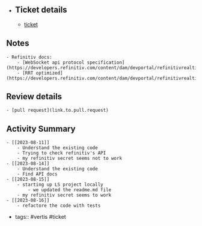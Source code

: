 - ## Ticket details
	- [ticket](https://gitlab.vertis.com:8443/vertis/ls2/-/issues/14)
## Notes
	- Refinitiv docs:
		- [WebSocket api protocol specification](https://developers.refinitiv.com/content/dam/devportal/refinitivrealtimeapi_pdfs/websocket_api_protocol_specification.pdf)
		- [RRT optimized](https://developers.refinitiv.com/content/dam/devportal/refinitivrealtimeapi_pdfs/rrt_optimized.pdf)
## Review details
	- [pull request](link.to.pull.request)
## Activity Summary
	- [[2023-08-11]]
		- Understand the existing code
		- Trying to check refinitiv's API
		- my refinitiv secret seems not to work
	- [[2023-08-14]]
		- Understand the existing code
		- Find API docs
	- [[2023-08-15]]
		- starting up LS project locally
			- we updated the readme.md file
		- my refinitiv secret seems to work
	- [[2023-08-16]]
		- refactore the code with tests
- tags:: #vertis #ticket